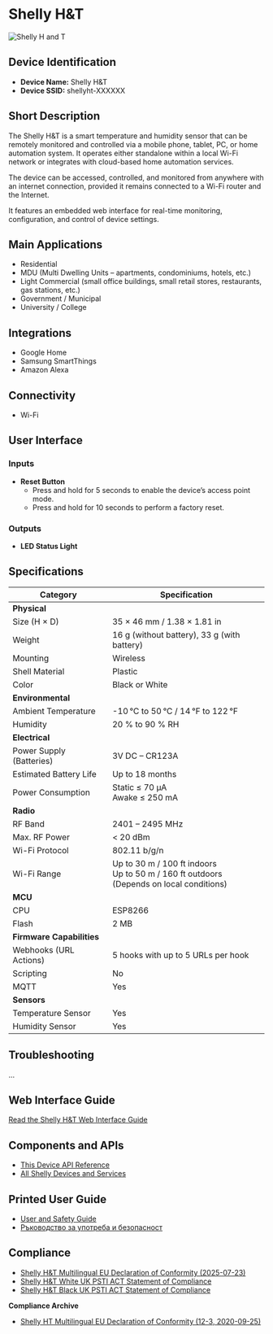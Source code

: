 # Shelly H&T

![Shelly H and T](https://kb.shelly.cloud/__attachments/229146742/ShellyHT.jpg?inst-v=06e25fb6-1df6-4585-801d-931808676f21)

## Device Identification

- **Device Name:** Shelly H&T  
- **Device SSID:** shellyht-XXXXXX  

## Short Description

The Shelly H&T is a smart temperature and humidity sensor that can be remotely monitored and controlled via a mobile phone, tablet, PC, or home automation system. It operates either standalone within a local Wi-Fi network or integrates with cloud-based home automation services.

The device can be accessed, controlled, and monitored from anywhere with an internet connection, provided it remains connected to a Wi-Fi router and the Internet.

It features an embedded web interface for real-time monitoring, configuration, and control of device settings.

## Main Applications

- Residential  
- MDU (Multi Dwelling Units – apartments, condominiums, hotels, etc.)  
- Light Commercial (small office buildings, small retail stores, restaurants, gas stations, etc.)  
- Government / Municipal  
- University / College  

## Integrations

- Google Home  
- Samsung SmartThings  
- Amazon Alexa  

## Connectivity

- Wi-Fi  

## User Interface

### Inputs

- **Reset Button**
  - Press and hold for 5 seconds to enable the device’s access point mode.
  - Press and hold for 10 seconds to perform a factory reset.

### Outputs

- **LED Status Light**  

## Specifications

| **Category**         | **Specification**                                                                 |
|----------------------|-----------------------------------------------------------------------------------|
| **Physical**         |                                                                                   |
| Size (H × D)         | 35 × 46 mm / 1.38 × 1.81 in                                                      |
| Weight               | 16 g (without battery), 33 g (with battery)                                       |
| Mounting             | Wireless                                                                          |
| Shell Material       | Plastic                                                                           |
| Color                | Black or White                                                                    |
| **Environmental**    |                                                                                   |
| Ambient Temperature  | -10 °C to 50 °C / 14 °F to 122 °F                                                |
| Humidity             | 20 % to 90 % RH                                                                   |
| **Electrical**       |                                                                                   |
| Power Supply (Batteries) | 3V DC – CR123A                                                                |
| Estimated Battery Life | Up to 18 months                                                                  |
| Power Consumption    | Static ≤ 70 µA<br>Awake ≤ 250 mA                                                 |
| **Radio**            |                                                                                   |
| RF Band              | 2401 – 2495 MHz                                                                   |
| Max. RF Power        | < 20 dBm                                                                          |
| Wi-Fi Protocol       | 802.11 b/g/n                                                                      |
| Wi-Fi Range          | Up to 30 m / 100 ft indoors<br>Up to 50 m / 160 ft outdoors<br>(Depends on local conditions) |
| **MCU**              |                                                                                   |
| CPU                  | ESP8266                                                                           |
| Flash                | 2 MB                                                                              |
| **Firmware Capabilities** |                                                                               |
| Webhooks (URL Actions) | 5 hooks with up to 5 URLs per hook                                              |
| Scripting            | No                                                                                |
| MQTT                 | Yes                                                                               |
| **Sensors**          |                                                                                   |
| Temperature Sensor   | Yes                                                                               |
| Humidity Sensor      | Yes                                                                               |

## Troubleshooting

...

## Web Interface Guide

[Read the Shelly H&T Web Interface Guide](../knowledge-base/shelly-h-t#)

## Components and APIs

- [This Device API Reference](https://shelly-api-docs.shelly.cloud/gen1/#shelly-h-amp-t)
- [All Shelly Devices and Services](https://shelly-api-docs.shelly.cloud/)

## Printed User Guide

- [User and Safety Guide](https://kb.shelly.cloud/__attachments/169279599/User%20and%20Safety%20Guide?inst-v=06e25fb6-1df6-4585-801d-931808676f21)
- [Ръководство за употреба и безопасност](../knowledge-base/shelly-h-t-1)

## Compliance

- [Shelly H&T Multilingual EU Declaration of Conformity (2025-07-23)](https://kb.shelly.cloud/__attachments/266174494/Shelly%20H&T%20multilingual%20EU%20declaration%20of%20conformity%202025-07-23.pdf?inst-v=06e25fb6-1df6-4585-801d-931808676f21)
- [Shelly H&T White UK PSTI ACT Statement of Compliance](https://kb.shelly.cloud/__attachments/266174494/Shelly%20H&T%20White%20UK%20PSTI%20ACT%20Statement%20of%20compliance.pdf?inst-v=06e25fb6-1df6-4585-801d-931808676f21)
- [Shelly H&T Black UK PSTI ACT Statement of Compliance](https://kb.shelly.cloud/__attachments/266174494/Shelly%20H&T%20Black%20UK%20PSTI%20ACT%20Statement%20of%20compliance.pdf?inst-v=06e25fb6-1df6-4585-801d-931808676f21)

**Compliance Archive**

- [Shelly HT Multilingual EU Declaration of Conformity (12-3, 2020-09-25)](https://kb.shelly.cloud/__attachments/64061685/Shelly%20HT%20multilingual%20EU%20declaration%20of%20conformity%2012-3%202020-09-25.pdf?inst-v=06e25fb6-1df6-4585-801d-931808676f21)